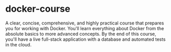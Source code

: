 # docker-course
A clear, concise, comprehensive, and highly practical course that prepares you for working with Docker. You'll learn everything about Docker from the absolute basics to more advanced concepts. By the end of this course, you'll have a live full-stack application with a database and automated tests in the cloud.
